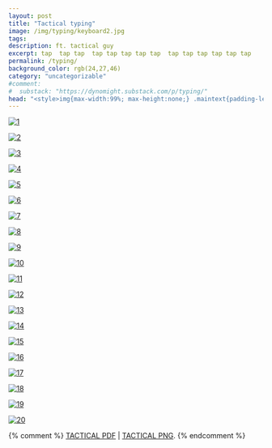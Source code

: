 ```yaml
---
layout: post
title: "Tactical typing"
image: /img/typing/keyboard2.jpg
tags: 
description: ft. tactical guy
excerpt: tap  tap tap  tap tap tap tap tap  tap tap tap tap tap tap
permalink: /typing/
background_color: rgb(24,27,46)
category: "uncategorizable"
#comment:
#  substack: "https://dynomight.substack.com/p/typing/"
head: "<style>img{max-width:99%; max-height:none;} .maintext{padding-left:0;padding-right:0;}</style>"
---
```


[![1](/img/typing/typing1.svg)](/img/typing/typing1.svg)

[![2](/img/typing/typing2.svg)](/img/typing/typing2.svg)

[![3](/img/typing/typing3.svg)](/img/typing/typing3.svg)

[![4](/img/typing/typing4.svg)](/img/typing/typing4.svg)

[![5](/img/typing/typing5.svg)](/img/typing/typing5.svg)

[![6](/img/typing/typing6.svg)](/img/typing/typing6.svg)

[![7](/img/typing/typing7.svg)](/img/typing/typing7.svg)

[![8](/img/typing/typing8.svg)](/img/typing/typing8.svg)

[![9](/img/typing/typing9.svg)](/img/typing/typing9.svg)

[![10](/img/typing/typing10.svg)](/img/typing/typing10.svg)

[![11](/img/typing/typing11.svg)](/img/typing/typing11.svg)

[![12](/img/typing/typing12.svg)](/img/typing/typing12.svg)

[![13](/img/typing/typing13.svg)](/img/typing/typing13.svg)

[![14](/img/typing/typing14.svg)](/img/typing/typing14.svg)

[![15](/img/typing/typing15.svg)](/img/typing/typing15.svg)

[![16](/img/typing/typing16.svg)](/img/typing/typing16.svg)

[![17](/img/typing/typing17.svg)](/img/typing/typing17.svg)

[![18](/img/typing/typing18.svg)](/img/typing/typing18.svg)

[![19](/img/typing/typing19.svg)](/img/typing/typing19.svg)

[![20](/img/typing/typing20.svg)](/img/typing/typing20.svg)

{% comment %}
<span class="headerfont"><a href="/img/typing/typing.pdf">TACTICAL PDF</a> | <a href="/img/typing/typing.png">TACTICAL PNG</a>.</span>
{% endcomment %}